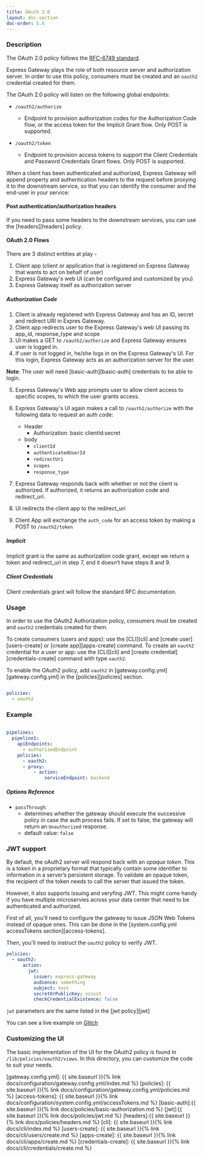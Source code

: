 ```yaml
---
title: OAuth 2.0
layout: doc-section
doc-order: 5.4
---
```


### Description

The OAuth 2.0 policy follows the [RFC-6749 standard][rfc-6749-standard].

Express Gateway plays the role of both resource server and authorization server. In order to use this policy, consumers
must be created and an `oauth2` credential created for them.

The OAuth 2.0 policy will listen on the following global endpoints:

* `/oauth2/authorize`
    * Endpoint to provision authorization codes for the Authorization Code flow, or the access token for the Implicit
    Grant flow. Only POST is supported.

* `/oauth2/token`
    * Endpoint to provision access tokens to support the Client Credentials and Password Credentials Grant flows.
    Only POST is supported.


When a client has been authenticated and authorized, Express Gateway will append property and authentication headers to
the request before proxying it to the downstream service, so that you can identify the consumer and the end-user in
your service:

#### Post authentication/authorization headers

If you need to pass some headers to the downstream services, you can use the [headers][headers] policy.

#### OAuth 2.0 Flows

There are 3 distinct entities at play -
1. Client app (client or application that is registered on Express Gateway that wants to act on behalf of user)
2. Express Gateway's web UI (can be configured and customized by you)
3. Express Gateway itself as authorization server

##### Authorization Code

1. Client is already registered with Express Gateway and has an ID, secret and redirect URI in Expres Gateway.
2. Client app redirects user to the Express Gateway's web UI passing its app_id, response_type and scope
3. UI makes a GET to `/oauth2/authorize` and Express Gateway ensures user is logged in.
4. If user is not logged in, he/she logs in on the Express Gateway's UI. For this login, Express Gateway acts as an
authorization server for the user.

  **Note**: The user will need [basic-auth][basic-auth] credentials to be able to login.

5. Express Gateway's Web app prompts user to allow client access to specific scopes, to which the user grants access.
6. Express Gateway's UI again makes a call to `/oauth2/authorize` with the following data to request an auth code:
    * Header
        * Authorization: basic clientId:secret
    * body
        * `clientId`
        * `authenticatedUserId`
        * `redirectUri`
        * `scopes`
        * `response_type`

7. Express Gateway responds back with whether or not the client is authorized. If authorized, it returns an
   authorization code and redirect_uri.
8. UI redirects the client app to the redirect_uri
9. Client App will exchange the `auth_code` for an access token by making a POST to `/oauth2/token`

##### Implicit

Implicit grant is the same as authorization code grant, except we return a token and redirect_uri in step 7,
and it doesn’t have steps 8 and 9.

##### Client Credentials

Client credentials grant will follow the standard RFC documentation.

### Usage

In order to use the OAuth2 Authorization policy, consumers must be created and `oauth2` credentials created for them.

To create consumers (users and apps): use the [CLI][cli] and [create user][users-create] or [create app][apps-create]
command.
To create an `oauth2` credential for a user or app: use the [CLI][cli] and [create credential][credentials-create]
command with type `oauth2`.

To enable the OAuth2 policy, add `oauth2` in [gateway.config.yml][gateway.config.yml] in the [policies][policies]
section.

```yaml

policies:
  - oauth2
```

### Example

```yaml

pipelines:
  pipeline1:
    apiEndpoints:
      - authorizedEndpoint
    policies:
      - oauth2:
      - proxy:
          - action:
              serviceEndpoint: backend
```

##### Options Reference

* `passThrough`:
  - determines whether the gateway should execute the successive policy in case the auth process fails. If set to false,
    the gateway will return an `Unauthorized` response.
  - default value: `false`

### JWT support

By default, the oAuth2 server will respond back with an *opaque token*. This is a token in a proprietary format that
typically contain some identifier to information in a server’s persistent storage. To validate an opaque token,
the recipient of the token needs to call the server that issued the token.

However, it also supports issuing and veryfing JWT. This might come handy if you have multiple microservies across your
data center that need to be authenticated and authorized.

First of all, you'll need to configure the gateway to issue JSON Web Tokens instead of opaque ones. This can be done in
the [system.config.yml accessTokens section][access-tokens].

Then, you'll need to instruct the `oauth2` policy to verify JWT.

```yml
policies:
  - oauth2:
      action:
        jwt:
          issuer: express-gateway
          audience: something
          subject: test
          secretOrPublicKey: ssssst
          checkCredentialExistence: false
```

`jwt` parameters are the same listed in the [jwt policy][jwt]

You can see a live example on [Glitch](https://glitch.com/edit/#!/express-gateway-test)

### Customizing the UI

The basic implementation of the UI for the OAuth2 policy is found in `/lib/policies/oauth2/views`. In this directory,
you can customize the code to suit your needs.

[rfc-6749-standard]: https://tools.ietf.org/html/rfc6749
[gateway.config.yml]: {{ site.baseurl }}{% link docs/configuration/gateway.config.yml/index.md %}
[policies]: {{ site.baseurl }}{% link docs/configuration/gateway.config.yml/policies.md %}
[access-tokens]: {{ site.baseurl }}{% link docs/configuration/system.config.yml/accessTokens.md %}
[basic-auth]:{{ site.baseurl }}{% link docs/policies/basic-authorization.md %}
[jwt]:{{ site.baseurl }}{% link docs/policies/jwt.md %}
[headers]:{{ site.baseurl }}{% link docs/policies/headers.md %}
[cli]: {{ site.baseurl }}{% link docs/cli/index.md %}
[users-create]: {{ site.baseurl }}{% link docs/cli/users/create.md %}
[apps-create]: {{ site.baseurl }}{% link docs/cli/apps/create.md %}
[credentials-create]: {{ site.baseurl }}{% link docs/cli/credentials/create.md %}
